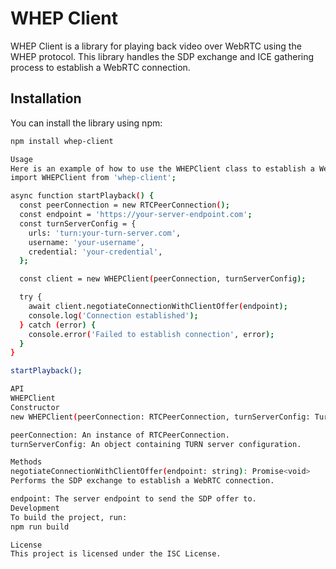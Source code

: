 # WHEP Client

WHEP Client is a library for playing back video over WebRTC using the WHEP protocol. This library handles the SDP exchange and ICE gathering process to establish a WebRTC connection.

## Installation

You can install the library using npm:

```sh
npm install whep-client

Usage
Here is an example of how to use the WHEPClient class to establish a WebRTC connection:
import WHEPClient from 'whep-client';

async function startPlayback() {
  const peerConnection = new RTCPeerConnection();
  const endpoint = 'https://your-server-endpoint.com';
  const turnServerConfig = {
    urls: 'turn:your-turn-server.com',
    username: 'your-username',
    credential: 'your-credential',
  };

  const client = new WHEPClient(peerConnection, turnServerConfig);

  try {
    await client.negotiateConnectionWithClientOffer(endpoint);
    console.log('Connection established');
  } catch (error) {
    console.error('Failed to establish connection', error);
  }
}

startPlayback();

API
WHEPClient
Constructor
new WHEPClient(peerConnection: RTCPeerConnection, turnServerConfig: TurnServerConfig)

peerConnection: An instance of RTCPeerConnection.
turnServerConfig: An object containing TURN server configuration.

Methods
negotiateConnectionWithClientOffer(endpoint: string): Promise<void>
Performs the SDP exchange to establish a WebRTC connection.

endpoint: The server endpoint to send the SDP offer to.
Development
To build the project, run:
npm run build

License
This project is licensed under the ISC License.

```